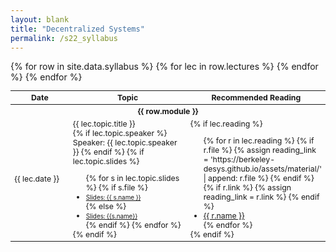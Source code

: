 ```yaml
---
layout: blank
title: "Decentralized Systems"
permalink: /s22_syllabus
---
```


<table style="table-layout: fixed; font-size: 88%;">
  <thead>
      <th style="width: 20%;">Date</th>
      <th style="width: 40%;"> Topic </th>
      <th style="width: 40%;"> Recommended Reading </th>
  </thead>
  <tbody>
    {% for row in site.data.syllabus %}
    <tr>
      <th id="par" colspan="3" scope="colgroup"> {{ row.module }} </th>
    </tr>
      {% for lec in row.lectures %}
        <tr> 
          <td> {{ lec.date }} </td>
          <td> {{ lec.topic.title }}
            <br>
            {% if lec.topic.speaker %}
              Speaker: {{ lec.topic.speaker }} 
            {% endif %}
            {% if lec.topic.slides %}
              <ul style="margin-bottom: 0;">
                {% for s in lec.topic.slides %}
                  {% if s.file %}
                    <li> <a target="_parent" href="https://berkeley-desys.github.io/assets/material/{{s.file}}" style="font-size: 80%;"> Slides: {{ s.name }} </a> </li>
                  {% else %}
                    <li> <a target="_parent" href="{{s.link}}" style="font-size: 80%;"> Slides: {{s.name}} </a> </li>
                  {% endif %}
                {% endfor %}
              </ul>
            {% endif %}
          </td>
          <td> 
           {% if lec.reading %}
            <ul style="margin-bottom: 0;">
              {% for r in lec.reading %}
                {% if r.file %}
                  {% assign reading_link = 'https://berkeley-desys.github.io/assets/material/' | append: r.file %}
                {% endif %}
                {% if r.link %}
                  {% assign reading_link = r.link %}
                {% endif %}
              <li> <a target="_parent" href="{{reading_link}}"> {{ r.name }} </a> </li>
              {% endfor %}
            </ul>
            {% endif %}
          </td>
        </tr>
      {% endfor %}
    {% endfor %}
  </tbody>
</table>

